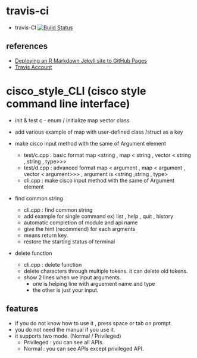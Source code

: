 # travis-ci
- travis-CI [![Build Status](https://travis-ci.com/cheoljoo/cisco_style_CLI.svg?branch=master)](https://travis-ci.com/cheoljoo/cisco_style_CLI)

## references
- [Deploying an R Markdown Jekyll site to GitHub Pages](https://selbydavid.com/2017/06/16/rmarkdown-jekyll/)
- [Travis Account](https://travis-ci.com)


# cisco_style_CLI (cisco style command line interface)
- init & test c - enum / initialize map vector class
- add various example of map with user-defined class /struct as a key
- make cisco input method with the same of Argument element
    - test/c.cpp : basic format  map <string , map < string , vector < string , string , type>>>
    - test/d.cpp : advanced format map < argument , map < argument , vector < argument>>>    , argument is <string ,string , type>
    - cli.cpp : make cisco input method with the same of Argument element

- find common string
    - cli.cpp : find common string
    - add example for single command ex) list , help , quit , history
    - automatic completion of module and api name
    - give the hint (recommend) for each argments
    - <CR> means return key.
    - restore the starting status of terminal

- delete function
    - cli.cpp : delete function
    - delete characters through multiple tokens. it can delete old tokens.
    - show 2 lines when we input arguments.
        - one is helping line with arguement name and type
        - the other is just your input.
## features
- if you do not know how to use it ,  press space or tab on prompt.
- you do not need the manual if you use it.
- it supports two mode. (Normal / Privileged)
    - Privileged : you can see all APIs.
    - Normal : you can see APIs except privileged API.

